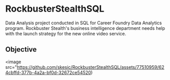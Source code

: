 # RockbusterStealthSQL
Data Analysis project conducted in SQL for Career Foundry Data Analytics program. Rockbuster Stealth's business intelligence department needs help with the launch strategy for the new online video service.

## Objective
<image src="https://github.com/skesic/RockbusterStealthSQL/assets/77510959/624cbffd-377b-4a2a-bf0d-32672ce54520)

